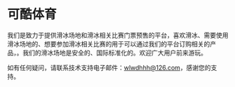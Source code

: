 # 可酷体育

我们是致力于提供滑冰场地和滑冰相关比赛门票预售的平台，喜欢滑冰、需要使用滑冰场地的、想要参加滑冰相关比赛的用于可以通过我们的平台订购相关的产品，。我们的滑冰场地是安全的、国际标准化的。欢迎广大用户前来游玩。

如有任何疑问，请联系技术支持电子邮件：wlwdhhh@126.com，感谢您的支持。
